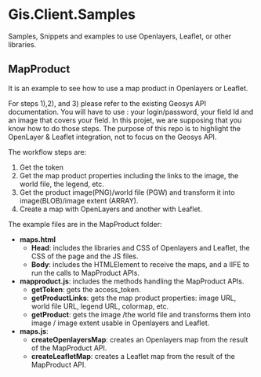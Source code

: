 # Gis.Client.Samples

Samples, Snippets and examples to use Openlayers, Leaflet, or other libraries.

## MapProduct
It is an example to see how to use a map product in Openlayers or Leaflet.

For steps 1),2), and 3) please refer to the existing Geosys API documentation.
You will have to use : your login/password, your field Id and an image that covers your field. In this projet, we are supposing that you know how to do those steps.
The purpose of this repo is to highlight the OpenLayer & Leaflet integration, not to focus on the Geosys API.

The workflow steps are:
1) Get the token
2) Get the map product properties including the links to the image, the world file, the legend, etc.
3) Get the product image(PNG)/world file (PGW) and transform it into image(BLOB)/image extent (ARRAY).
4) Create a map with OpenLayers and another with Leaflet.

The example files are in the MapProduct folder:
* **maps.html**
    * **Head**: includes the libraries and CSS of Openlayers and Leaflet, the CSS of the page and the JS files.
    * **Body**: includes the HTMLElement to receive the maps, and a IIFE to run the calls to MapProduct APIs.
* **mapproduct.js**: includes the methods handling the MapProduct APIs.
    * **getToken**: gets the access_token.
    * **getProductLinks**: gets the map product properties: image URL, world file URL, legend URL, colormap, etc.
    * **getProduct**: gets the image /the world file and transforms them into image / image extent usable in Openlayers and Leaflet.
* **maps.js**:
    * **createOpenlayersMap**: creates an Openlayers map from the result of the MapProduct API.
    * **createLeafletMap**: creates a Leaflet map from the result of the MapProduct API.